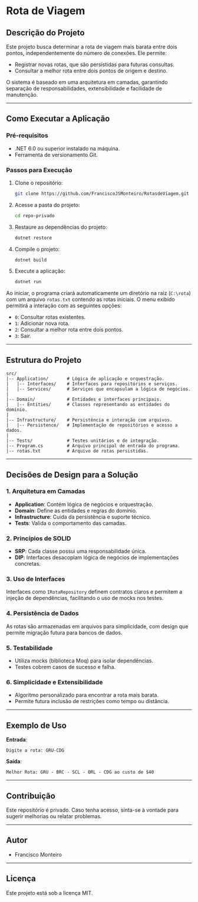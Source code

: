 # Rota de Viagem

## Descrição do Projeto
Este projeto busca determinar a rota de viagem mais barata entre dois pontos, independentemente do número de conexões. Ele permite:

- Registrar novas rotas, que são persistidas para futuras consultas.
- Consultar a melhor rota entre dois pontos de origem e destino.

O sistema é baseado em uma arquitetura em camadas, garantindo separação de responsabilidades, extensibilidade e facilidade de manutenção.

---

## Como Executar a Aplicação

### Pré-requisitos
- .NET 6.0 ou superior instalado na máquina.
- Ferramenta de versionamento Git.

### Passos para Execução
1. Clone o repositório:
   ```bash
   git clone https://github.com/FranciscoJSMonteiro/RotasdeViagem.git
   ```

2. Acesse a pasta do projeto:
   ```bash
   cd repo-privado
   ```

3. Restaure as dependências do projeto:
   ```bash
   dotnet restore
   ```

4. Compile o projeto:
   ```bash
   dotnet build
   ```

5. Execute a aplicação:
   ```bash
   dotnet run
   ```

Ao iniciar, o programa criará automaticamente um diretório na raiz (`C:\rota`) com um arquivo `rotas.txt` contendo as rotas iniciais. O menu exibido permitirá a interação com as seguintes opções:

- `0`: Consultar rotas existentes.
- `1`: Adicionar nova rota.
- `2`: Consultar a melhor rota entre dois pontos.
- `3`: Sair.

---

## Estrutura do Projeto

```plaintext
src/
|-- Application/       # Lógica de aplicação e orquestração.
|   |-- Interfaces/    # Interfaces para repositórios e serviços.
|   |-- Services/      # Serviços que encapsulam a lógica de negócios.
|
|-- Domain/            # Entidades e interfaces principais.
|   |-- Entities/      # Classes representando as entidades do domínio.
|
|-- Infrastructure/    # Persistência e interação com arquivos.
|   |-- Persistence/   # Implementação de repositórios e acesso a dados.
|
|-- Tests/             # Testes unitários e de integração.
|-- Program.cs         # Arquivo principal de entrada do programa.
|-- rotas.txt          # Arquivo de rotas persistidas.
```

---

## Decisões de Design para a Solução

### 1. Arquitetura em Camadas
- **Application**: Contém lógica de negócios e orquestração.
- **Domain**: Define as entidades e regras do domínio.
- **Infrastructure**: Cuida da persistência e suporte técnico.
- **Tests**: Valida o comportamento das camadas.

### 2. Princípios de SOLID
- **SRP**: Cada classe possui uma responsabilidade única.
- **DIP**: Interfaces desacoplam lógica de negócios de implementações concretas.

### 3. Uso de Interfaces
Interfaces como `IRotaRepository` definem contratos claros e permitem a injeção de dependências, facilitando o uso de mocks nos testes.

### 4. Persistência de Dados
As rotas são armazenadas em arquivos para simplicidade, com design que permite migração futura para bancos de dados.

### 5. Testabilidade
- Utiliza mocks (biblioteca Moq) para isolar dependências.
- Testes cobrem casos de sucesso e falha.

### 6. Simplicidade e Extensibilidade
- Algoritmo personalizado para encontrar a rota mais barata.
- Permite futura inclusão de restrições como tempo ou distância.

---

## Exemplo de Uso

**Entrada**:
```
Digite a rota: GRU-CDG
```

**Saída**:
```
Melhor Rota: GRU - BRC - SCL - ORL - CDG ao custo de $40
```

---

## Contribuição
Este repositório é privado. Caso tenha acesso, sinta-se à vontade para sugerir melhorias ou relatar problemas.

---

## Autor
- Francisco Monteiro

---

## Licença
Este projeto está sob a licença MIT.
